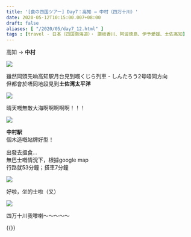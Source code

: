```yaml
---
title: '[食の四国ツアー] Day7：高知 → 中村（四万十川）'
date: 2020-05-12T10:15:00.007+08:00
draft: false
aliases: [ "/2020/05/day7_12.html" ]
tags : [travel - 日本（四国南海道）・ 讚岐香川、阿波徳島、伊予愛媛、土佐高知]
---
```


高知 → **中村**  

![](/images/shikoku7e.jpg)

雖然同頭先响高知駅月台見到嘅くじら列車 - しんたろう2号唔同方向  
但都會於唔同地段見到**土佐湾太平洋**  

![](/images/shikoku7e1.jpg)

晴天嘅無敵大海啊啊啊啊啊！！！  

![](/images/shikoku7e2.jpg)

**中村駅**  
個木造嘅站牌好型！  
  
出發去搵食...  
無巴士嘅情況下，根據google map  
行路就53分鐘；搭車7分鐘  

![](/images/shikoku7e3.jpg)

好啦，坐的士啦（又）  

![](/images/shikoku7e4.jpg)

四万十川我嚟喇～～～～～  

  

{{<shikoku>}}
